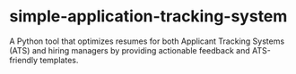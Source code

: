 # simple-application-tracking-system
A Python tool that optimizes resumes for both Applicant Tracking Systems (ATS) and hiring managers by providing actionable feedback and ATS-friendly templates.
